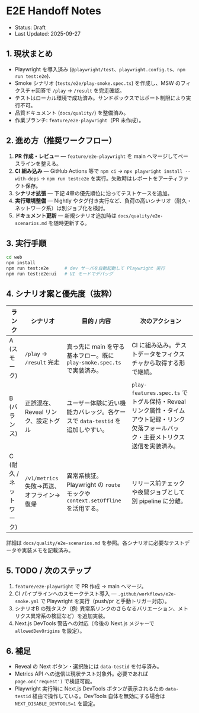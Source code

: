 # E2E Handoff Notes

- Status: Draft
- Last Updated: 2025-09-27

## 1. 現状まとめ
- Playwright を導入済み (`@playwright/test`、`playwright.config.ts`、`npm run test:e2e`).
- Smoke シナリオ (`tests/e2e/play-smoke.spec.ts`) を作成し、MSW のフィクスチャ回答で `/play` → `/result` を完走確認。
- テストはローカル環境で成功済み。サンドボックスではポート制限により実行不可。
- 品質ドキュメント (`docs/quality/`) を整備済み。
- 作業ブランチ: `feature/e2e-playwright`（PR 未作成）。

## 2. 進め方（推奨ワークフロー）
1. **PR 作成・レビュー** — `feature/e2e-playwright` を main へマージしてベースラインを整える。
2. **CI 組み込み** — GitHub Actions 等で `npm ci` → `npx playwright install --with-deps` → `npm run test:e2e` を実行。失敗時はレポートをアーティファクト保存。
3. **シナリオ拡張** — 下記 4章の優先順位に沿ってテストケースを追加。
4. **実行環境整備** — Nightly やタグ付き実行など、負荷の高いシナリオ（耐久・ネットワーク系）は別ジョブ化を検討。
5. **ドキュメント更新** — 新規シナリオ追加時は `docs/quality/e2e-scenarios.md` を随時更新する。

## 3. 実行手順
```bash
cd web
npm install
npm run test:e2e      # dev サーバを自動起動して Playwright 実行
npm run test:e2e:ui   # UI モードでデバッグ
```

## 4. シナリオ案と優先度（抜粋）

| ランク | シナリオ | 目的 / 内容 | 次のアクション |
| --- | --- | --- | --- |
| A (スモーク) | `/play` → `/result` 完走 | 真っ先に main を守る基本フロー。既に `play-smoke.spec.ts` で実装済み。 | CI に組み込み。テストデータをフィクスチャから取得する形で継続。 |
| B (バランス) | 正誤混在、Reveal リンク、設定トグル | ユーザー体験に近い機能カバレッジ。各ケースで `data-testid` を追加しやすい。 | `play-features.spec.ts` でトグル保持・Reveal リンク属性・タイムアウト記録・リンク欠落フォールバック・主要メトリクス送信を実装済み。 |
| C (耐久 / ネットワーク) | `/v1/metrics` 失敗→再送、オフライン→復帰 | 異常系検証。Playwright の `route` モックや `context.setOffline` を活用する。 | リリース前チェックや夜間ジョブとして別 pipeline に分離。 |

詳細は `docs/quality/e2e-scenarios.md` を参照。各シナリオに必要なテストデータや実装メモを記載済み。

## 5. TODO / 次のステップ
1. `feature/e2e-playwright` で PR 作成 → main へマージ。
2. CI パイプラインへのスモークテスト導入 — `.github/workflows/e2e-smoke.yml` で Playwright を実行（push/pr と手動トリガー対応）。
3. シナリオB の残タスク（例: 異常系リンクのさらなるバリエーション、メトリクス異常系の検証など）を追加実装。
4. Next.js DevTools 警告への対応（今後の Next.js メジャーで `allowedDevOrigins` を設定）。

## 6. 補足
- Reveal の Next ボタン・選択肢には `data-testid` を付与済み。
- Metrics API への送信は現状テスト対象外。必要であれば `page.on('request')` で検証可能。
- Playwright 実行時に Next.js DevTools ボタンが表示されるため `data-testid` 経由で操作している。DevTools 自体を無効にする場合は `NEXT_DISABLE_DEVTOOLS=1` を設定。
```

